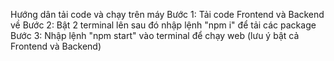 Hướng dân tải code và chạy trên máy
Bước 1: Tải code Frontend và Backend về
Bước 2: Bật 2 terminal lên sau đó nhập lệnh "npm i" để tải các package
Bước 3: Nhập lệnh "npm start" vào terminal để chạy web (lưu ý bật cả Frontend và Backend)
